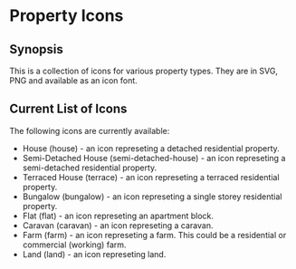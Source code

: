 # Property Icons
## Synopsis
This is a collection of icons for various property types. They are in SVG, PNG and available as an icon font.
## Current List of Icons
The following icons are currently available:
* House (house) - an icon represeting a detached residential property.
* Semi-Detached House (semi-detached-house) - an icon represeting a semi-detached residential property.
* Terraced House (terrace) - an icon represeting a terraced residential property.
* Bungalow (bungalow) - an icon represeting a single storey residential property.
* Flat (flat) - an icon represeting an apartment block.
* Caravan (caravan) - an icon represeting a caravan.
* Farm (farm) - an icon represeting a farm. This could be a residential or commercial (working) farm.
* Land (land) - an icon represeting land.
